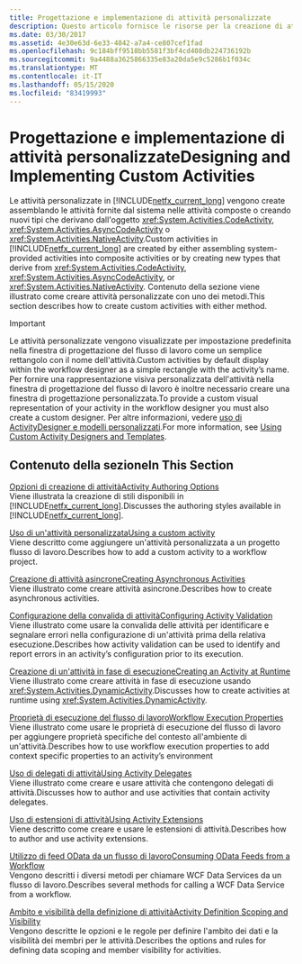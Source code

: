```yaml
---
title: Progettazione e implementazione di attività personalizzate
description: Questo articolo fornisce le risorse per la creazione di attività personalizzate in Workflow Foundation creando attività composite o creando nuovi tipi di attività.
ms.date: 03/30/2017
ms.assetid: 4e30e63d-6e33-4842-a7a4-ce807cef1fad
ms.openlocfilehash: 9c184bff9518bb5581f3bf4cd408db224736192b
ms.sourcegitcommit: 9a4488a3625866335e83a20da5e9c5286b1f034c
ms.translationtype: MT
ms.contentlocale: it-IT
ms.lasthandoff: 05/15/2020
ms.locfileid: "83419993"
---
```

# <a name="designing-and-implementing-custom-activities"></a><span data-ttu-id="8f0e5-103">Progettazione e implementazione di attività personalizzate</span><span class="sxs-lookup"><span data-stu-id="8f0e5-103">Designing and Implementing Custom Activities</span></span>
<span data-ttu-id="8f0e5-104">Le attività personalizzate in [!INCLUDE[netfx_current_long](../../../includes/netfx-current-long-md.md)] vengono create assemblando le attività fornite dal sistema nelle attività composte o creando nuovi tipi che derivano dall'oggetto <xref:System.Activities.CodeActivity>, <xref:System.Activities.AsyncCodeActivity> o <xref:System.Activities.NativeActivity>.</span><span class="sxs-lookup"><span data-stu-id="8f0e5-104">Custom activities in [!INCLUDE[netfx_current_long](../../../includes/netfx-current-long-md.md)] are created by either assembling system-provided activities into composite activities or by creating new types that derive from <xref:System.Activities.CodeActivity>, <xref:System.Activities.AsyncCodeActivity>, or <xref:System.Activities.NativeActivity>.</span></span> <span data-ttu-id="8f0e5-105">Contenuto della sezione viene illustrato come creare attività personalizzate con uno dei metodi.</span><span class="sxs-lookup"><span data-stu-id="8f0e5-105">This section describes how to create custom activities with either method.</span></span>  
  
> [!IMPORTANT]
> <span data-ttu-id="8f0e5-106">Le attività personalizzate vengono visualizzate per impostazione predefinita nella finestra di progettazione del flusso di lavoro come un semplice rettangolo con il nome dell'attività.</span><span class="sxs-lookup"><span data-stu-id="8f0e5-106">Custom activities by default display within the workflow designer as a simple rectangle with the activity’s name.</span></span> <span data-ttu-id="8f0e5-107">Per fornire una rappresentazione visiva personalizzata dell'attività nella finestra di progettazione del flusso di lavoro è inoltre necessario creare una finestra di progettazione personalizzata.</span><span class="sxs-lookup"><span data-stu-id="8f0e5-107">To provide a custom visual representation of your activity in the workflow designer you must also create a custom designer.</span></span> <span data-ttu-id="8f0e5-108">Per altre informazioni, vedere [uso di ActivityDesigner e modelli personalizzati](using-custom-activity-designers-and-templates.md).</span><span class="sxs-lookup"><span data-stu-id="8f0e5-108">For more information, see [Using Custom Activity Designers and Templates](using-custom-activity-designers-and-templates.md).</span></span>  
  
## <a name="in-this-section"></a><span data-ttu-id="8f0e5-109">Contenuto della sezione</span><span class="sxs-lookup"><span data-stu-id="8f0e5-109">In This Section</span></span>  
 [<span data-ttu-id="8f0e5-110">Opzioni di creazione di attività</span><span class="sxs-lookup"><span data-stu-id="8f0e5-110">Activity Authoring Options</span></span>](activity-authoring-options-in-wf.md)  
 <span data-ttu-id="8f0e5-111">Viene illustrata la creazione di stili disponibili in [!INCLUDE[netfx_current_long](../../../includes/netfx-current-long-md.md)].</span><span class="sxs-lookup"><span data-stu-id="8f0e5-111">Discusses the authoring styles available in [!INCLUDE[netfx_current_long](../../../includes/netfx-current-long-md.md)].</span></span>  
  
 [<span data-ttu-id="8f0e5-112">Uso di un'attività personalizzata</span><span class="sxs-lookup"><span data-stu-id="8f0e5-112">Using a custom activity</span></span>](using-a-custom-activity.md)  
 <span data-ttu-id="8f0e5-113">Viene descritto come aggiungere un'attività personalizzata a un progetto flusso di lavoro.</span><span class="sxs-lookup"><span data-stu-id="8f0e5-113">Describes how to add a custom activity to a workflow project.</span></span>  
  
  [<span data-ttu-id="8f0e5-114">Creazione di attività asincrone</span><span class="sxs-lookup"><span data-stu-id="8f0e5-114">Creating Asynchronous Activities</span></span>](creating-asynchronous-activities-in-wf.md)  
 <span data-ttu-id="8f0e5-115">Viene illustrato come creare attività asincrone.</span><span class="sxs-lookup"><span data-stu-id="8f0e5-115">Describes how to create asynchronous activities.</span></span>  
  
 [<span data-ttu-id="8f0e5-116">Configurazione della convalida di attività</span><span class="sxs-lookup"><span data-stu-id="8f0e5-116">Configuring Activity Validation</span></span>](configuring-activity-validation.md)  
 <span data-ttu-id="8f0e5-117">Viene illustrato come usare la convalida delle attività per identificare e segnalare errori nella configurazione di un'attività prima della relativa esecuzione.</span><span class="sxs-lookup"><span data-stu-id="8f0e5-117">Describes how activity validation can be used to identify and report errors in an activity’s configuration prior to its execution.</span></span>  
  
 [<span data-ttu-id="8f0e5-118">Creazione di un'attività in fase di esecuzione</span><span class="sxs-lookup"><span data-stu-id="8f0e5-118">Creating an Activity at Runtime</span></span>](creating-an-activity-at-runtime-with-dynamicactivity.md)  
 <span data-ttu-id="8f0e5-119">Viene illustrato come creare attività in fase di esecuzione usando <xref:System.Activities.DynamicActivity>.</span><span class="sxs-lookup"><span data-stu-id="8f0e5-119">Discusses how to create activities at runtime using <xref:System.Activities.DynamicActivity>.</span></span>  
  
 [<span data-ttu-id="8f0e5-120">Proprietà di esecuzione del flusso di lavoro</span><span class="sxs-lookup"><span data-stu-id="8f0e5-120">Workflow Execution Properties</span></span>](workflow-execution-properties.md)  
 <span data-ttu-id="8f0e5-121">Viene illustrato come usare le proprietà di esecuzione del flusso di lavoro per aggiungere proprietà specifiche del contesto all'ambiente di un'attività.</span><span class="sxs-lookup"><span data-stu-id="8f0e5-121">Describes how to use workflow execution properties to add context specific properties to an activity’s environment</span></span>  
  
 [<span data-ttu-id="8f0e5-122">Uso di delegati di attività</span><span class="sxs-lookup"><span data-stu-id="8f0e5-122">Using Activity Delegates</span></span>](using-activity-delegates.md)  
 <span data-ttu-id="8f0e5-123">Viene illustrato come creare e usare attività che contengono delegati di attività.</span><span class="sxs-lookup"><span data-stu-id="8f0e5-123">Discusses how to author and use activities that contain activity delegates.</span></span>
  
 [<span data-ttu-id="8f0e5-124">Uso di estensioni di attività</span><span class="sxs-lookup"><span data-stu-id="8f0e5-124">Using Activity Extensions</span></span>](using-activity-extensions.md)  
 <span data-ttu-id="8f0e5-125">Viene descritto come creare e usare le estensioni di attività.</span><span class="sxs-lookup"><span data-stu-id="8f0e5-125">Describes how to author and use activity extensions.</span></span>  
  
 [<span data-ttu-id="8f0e5-126">Utilizzo di feed OData da un flusso di lavoro</span><span class="sxs-lookup"><span data-stu-id="8f0e5-126">Consuming OData Feeds from a Workflow</span></span>](consuming-odata-feeds-from-a-workflow.md)  
 <span data-ttu-id="8f0e5-127">Vengono descritti i diversi metodi per chiamare WCF Data Services da un flusso di lavoro.</span><span class="sxs-lookup"><span data-stu-id="8f0e5-127">Describes several methods for calling a WCF Data Service from a workflow.</span></span>  
  
 [<span data-ttu-id="8f0e5-128">Ambito e visibilità della definizione di attività</span><span class="sxs-lookup"><span data-stu-id="8f0e5-128">Activity Definition Scoping and Visibility</span></span>](activity-definition-scoping-and-visibility.md)  
 <span data-ttu-id="8f0e5-129">Vengono descritte le opzioni e le regole per definire l'ambito dei dati e la visibilità dei membri per le attività.</span><span class="sxs-lookup"><span data-stu-id="8f0e5-129">Describes the options and rules for defining data scoping and member visibility for activities.</span></span>
